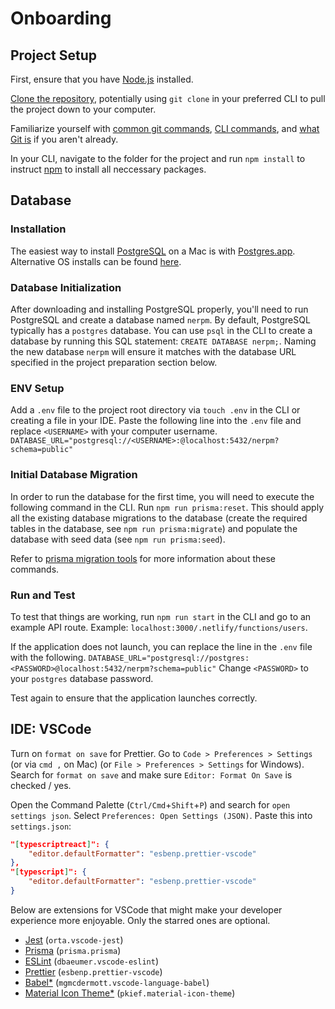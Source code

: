 # Onboarding

## Project Setup

First, ensure that you have [Node.js](https://nodejs.org/en/) installed.

[Clone the repository](https://docs.github.com/en/github/creating-cloning-and-archiving-repositories/cloning-a-repository), potentially using `git clone` in your preferred CLI to pull the project down to your computer.

Familiarize yourself with [common git commands](https://education.github.com/git-cheat-sheet-education.pdf), [CLI commands](https://www.w3schools.com/whatis/whatis_cli.asp), and [what Git is](https://www.atlassian.com/git/tutorials/what-is-git) if you aren't already.

In your CLI, navigate to the folder for the project and run `npm install` to instruct [npm](https://www.npmjs.com/about) to install all neccessary packages.

## Database

### Installation

The easiest way to install [PostgreSQL](https://www.postgresql.org) on a Mac is with [Postgres.app](https://postgresapp.com).
Alternative OS installs can be found [here](https://www.postgresql.org/download/).

### Database Initialization

After downloading and installing PostgreSQL properly, you'll need to run PostgreSQL and create a database named `nerpm`.
By default, PostgreSQL typically has a `postgres` database.
You can use `psql` in the CLI to create a database by running this SQL statement: `CREATE DATABASE nerpm;`.
Naming the new database `nerpm` will ensure it matches with the database URL specified in the project preparation section below.

### ENV Setup

Add a `.env` file to the project root directory via `touch .env` in the CLI or creating a file in your IDE.
Paste the following line into the `.env` file and replace `<USERNAME>` with your computer username.
`DATABASE_URL="postgresql://<USERNAME>:@localhost:5432/nerpm?schema=public"`

### Initial Database Migration

In order to run the database for the first time, you will need to execute the following command in the CLI.
Run `npm run prisma:reset`.
This should apply all the existing database migrations to the database (create the required tables in the database, see `npm run prisma:migrate`) and populate the database with seed data (see `npm run prisma:seed`).

Refer to [prisma migration tools](https://github.com/Northeastern-Electric-Racing/PM-Dashboard-v2/blob/main/docs/PrismaMigrationTools.md) for more information about these commands.

### Run and Test

To test that things are working, run `npm run start` in the CLI and go to an example API route.
Example: `localhost:3000/.netlify/functions/users`.

If the application does not launch, you can replace the line in the `.env` file with the following.
`DATABASE_URL="postgresql://postgres:<PASSWORD>@localhost:5432/nerpm?schema=public"`
Change `<PASSWORD>` to your `postgres` database password.

Test again to ensure that the application launches correctly.

## IDE: VSCode

Turn on `format on save` for Prettier.
Go to `Code > Preferences > Settings` (or via `cmd ,` on Mac) (or `File > Preferences > Settings` for Windows).
Search for `format on save` and make sure `Editor: Format On Save` is checked / yes.

Open the Command Palette (`Ctrl/Cmd`+`Shift`+`P`) and search for `open settings json`.
Select `Preferences: Open Settings (JSON)`.
Paste this into `settings.json`:

```json
"[typescriptreact]": {
    "editor.defaultFormatter": "esbenp.prettier-vscode"
},
"[typescript]": {
    "editor.defaultFormatter": "esbenp.prettier-vscode"
}
```

Below are extensions for VSCode that might make your developer experience more enjoyable.
Only the starred ones are optional.

- [Jest](https://marketplace.visualstudio.com/items?itemName=Orta.vscode-jest) (`orta.vscode-jest`)
- [Prisma](https://marketplace.visualstudio.com/items?itemName=Prisma.prisma) (`prisma.prisma`)
- [ESLint](https://marketplace.visualstudio.com/items?itemName=dbaeumer.vscode-eslint) (`dbaeumer.vscode-eslint`)
- [Prettier](https://marketplace.visualstudio.com/items?itemName=esbenp.prettier-vscode) (`esbenp.prettier-vscode`)
- [Babel\*](https://marketplace.visualstudio.com/items?itemName=mgmcdermott.vscode-language-babel) (`mgmcdermott.vscode-language-babel`)
- [Material Icon Theme\*](https://marketplace.visualstudio.com/items?itemName=PKief.material-icon-theme) (`pkief.material-icon-theme`)
